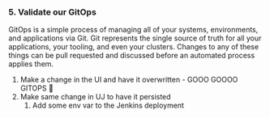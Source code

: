 ### 5. Validate our GitOps

GitOps is a simple process of managing all of your systems, environments, and applications via Git. Git represents the single source of truth for all your applications, your tooling, and even
your clusters. Changes to any of these things can be pull requested and discussed before an automated process applies them.

1. Make a change in the UI and have it overwritten - GOOO GOOOO GITOPS 💪
2. Make same change in UJ to have it persisted
   1. Add some env var to the Jenkins deployment
